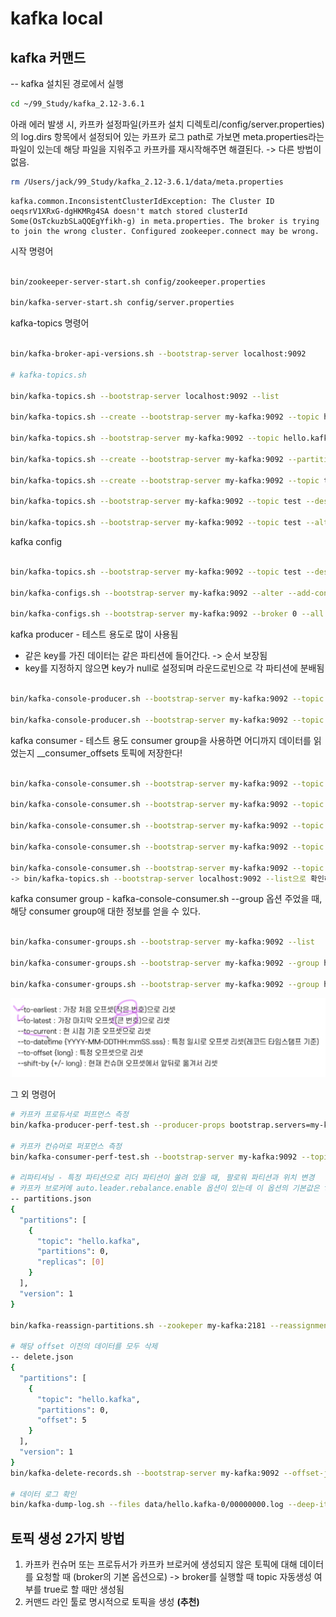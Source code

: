 # kafka local

## kafka 커맨드

-- kafka 설치된 경로에서 실행

```bash
cd ~/99_Study/kafka_2.12-3.6.1
```

아래 에러 발생 시, 카프카 설정파일(카프카 설치 디렉토리/config/server.properties)의
log.dirs 항목에서 설정되어 있는 카프카 로그 path로 가보면
meta.properties라는 파일이 있는데 해당 파일을 지워주고 카프카를 재시작해주면 해결된다.
-> 다른 방법이 없음.

```bash
rm /Users/jack/99_Study/kafka_2.12-3.6.1/data/meta.properties

```

```text
kafka.common.InconsistentClusterIdException: The Cluster ID oeqsrV1XRxG-dgHKMRg4SA doesn't match stored clusterId Some(OsTckuzbSLaQQEgYfikh-g) in meta.properties. The broker is trying to join the wrong cluster. Configured zookeeper.connect may be wrong.
```

시작 명령어

```bash

bin/zookeeper-server-start.sh config/zookeeper.properties

bin/kafka-server-start.sh config/server.properties

```

kafka-topics 명령어

```bash

bin/kafka-broker-api-versions.sh --bootstrap-server localhost:9092

# kafka-topics.sh

bin/kafka-topics.sh --bootstrap-server localhost:9092 --list

bin/kafka-topics.sh --create --bootstrap-server my-kafka:9092 --topic hello.kafka

bin/kafka-topics.sh --bootstrap-server my-kafka:9092 --topic hello.kafka --describe

bin/kafka-topics.sh --create --bootstrap-server my-kafka:9092 --partitions 10 --replication-factor 1 --topic hello.kafka2 --config retention.ms=17280000

bin/kafka-topics.sh --create --bootstrap-server my-kafka:9092 --topic test  

bin/kafka-topics.sh --bootstrap-server my-kafka:9092 --topic test --describe

bin/kafka-topics.sh --bootstrap-server my-kafka:9092 --topic test --alter --partitions 10

```

kafka config

```bash

bin/kafka-topics.sh --bootstrap-server my-kafka:9092 --topic test --describe

bin/kafka-configs.sh --bootstrap-server my-kafka:9092 --alter --add-config min.insync.replicas=2 --topic test

bin/kafka-configs.sh --bootstrap-server my-kafka:9092 --broker 0 --all --describe


```

kafka producer - 테스트 용도로 많이 사용됨

- 같은 key를 가진 데이터는 같은 파티션에 들어간다. -> 순서 보장됨
- key를 지정하지 않으면 key가 null로 설정되며 라운드로빈으로 각 파티션에 분배됨

```bash

bin/kafka-console-producer.sh --bootstrap-server my-kafka:9092 --topic hello.kafka

bin/kafka-console-producer.sh --bootstrap-server my-kafka:9092 --topic hello.kafka --property "parse.key=true" --property "key.separator=:"


```

kafka consumer - 테스트 용도
consumer group을 사용하면 어디까지 데이터를 읽었는지 __consumer_offsets 토픽에 저장한다!

```bash

bin/kafka-console-consumer.sh --bootstrap-server my-kafka:9092 --topic hello.kafka --from-beginning

bin/kafka-console-consumer.sh --bootstrap-server my-kafka:9092 --topic hello.kafka --property print.key=true --property key.separator="-" --from-beginning

bin/kafka-console-consumer.sh --bootstrap-server my-kafka:9092 --topic hello.kafka --from-beginning --max-messages 1

bin/kafka-console-consumer.sh --bootstrap-server my-kafka:9092 --topic hello.kafka --partition 2 --from-beginning

bin/kafka-console-consumer.sh --bootstrap-server my-kafka:9092 --topic hello.kafka --group hello-group --from-beginning
-> bin/kafka-topics.sh --bootstrap-server localhost:9092 --list으로 확인해보면 __consumer_offsets 토픽에 커밋 여부가 들어가 있는 것을 확인할 수 있음 
```

kafka consumer group - kafka-console-consumer.sh --group 옵션 주었을 때, 해당 consumer group애 대한 정보를 얻을 수
있다.

```bash

bin/kafka-consumer-groups.sh --bootstrap-server my-kafka:9092 --list

bin/kafka-consumer-groups.sh --bootstrap-server my-kafka:9092 --group hello-group --describe

bin/kafka-consumer-groups.sh --bootstrap-server my-kafka:9092 --group hello-group --topic hello.kafka --reset-offsets --to-earliest --execute

```

![kafka-consumer-group.png](assets/kafka-consumer-group.png)

그 외 명령어

```bash
# 카프카 프로듀서로 퍼프먼스 측정 
bin/kafka-producer-perf-test.sh --producer-props bootstrap.servers=my-kafka:9092 --topic hello.kafka --num-records 10 --throughput 1 --record-size 100 --print-metric

# 카프카 컨슈머로 퍼포먼스 측정
bin/kafka-consumer-perf-test.sh --bootstrap-server my-kafka:9092 --topic hello.kafka --messages 10 --show-detailed-stats

# 리파티셔닝 - 특정 파티션으로 리더 파티션이 쏠려 있을 때, 팔로워 파티션과 위치 변경
# 카프카 브로커에 auto.leader.rebalance.enable 옵션이 있는데 이 옵션의 기본값은 true로 클러스터 단위에서 리더 파티션을 자동 리밸런싱 해줌
-- partitions.json
{
  "partitions": [
    {
      "topic": "hello.kafka",
      "partitions": 0,
      "replicas": [0]
    }
  ],
  "version": 1
}

bin/kafka-reassign-partitions.sh --zookeper my-kafka:2181 --reassignment-json-file partitions.json --execute

# 해당 offset 이전의 데이터를 모두 삭제 
-- delete.json
{
  "partitions": [
    {
      "topic": "hello.kafka",
      "partitions": 0,
      "offset": 5
    }
  ],
  "version": 1
}
bin/kafka-delete-records.sh --bootstrap-server my-kafka:9092 --offset-json-file delete.json

# 데이터 로그 확인
bin/kafka-dump-log.sh --files data/hello.kafka-0/00000000.log --deep-iteration

```

## 토픽 생성 2가지 방법
1. 카프카 컨슈머 또는 프로듀서가 카프카 브로커에 생성되지 않은 토픽에 대해 데이터를 요청할 때 (broker의 기본 옵션으로)
-> broker를 실행할 때 topic 자동생성 여부를 true로 할 때만 생성됨
2. 커맨드 라인 툴로 명시적으로 토픽을 생성 **(추천)**


